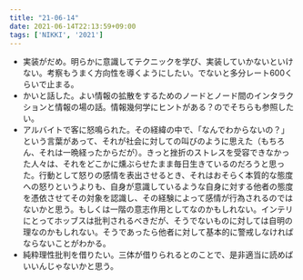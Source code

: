 ```yaml
---
title: "21-06-14"
date: 2021-06-14T22:13:59+09:00
tags: ['NIKKI', '2021']
---
```

- 実装がだめ。明らかに意識してテクニックを学び、実装していかないといけない。考察もうまく方向性を導くようにしたい。でないと多分レート600くらいで止まる。
- かいと話した。よい情報の拡散をするためのノードとノード間のインタラクションと情報の場の話。情報幾何学にヒントがある？のでそちらも参照したい。
- アルバイトで客に怒鳴られた。その経緯の中で、「なんでわからないの？」という言葉があって、それが社会に対しての叫びのように思えた（もちろん、それは一晩経ったからだが）。きっと挫折のストレスを受容できなかった人々は、それをどこかに燻ぶらせたまま毎日生きているのだろうと思った。行動として怒りの感情を表出させるとき、それはおそらく本質的な態度への怒りというよりも、自身が意識しているような自身に対する他者の態度を憑依させてその対象を認識し、その経験によって感情が行為されるのではないかと思う。もしくは一階の意志作用としてなのかもしれない。インテリにとってホッブスは批判されるべきだが、そうでないものに対しては自明の理なのかもしれない。そうであったら他者に対して基本的に警戒しなければならないことがわかる。
- 純粋理性批判を借りたい。三体が借りられるとのことで、是非適当に読めばいいんじゃないかと思う。

